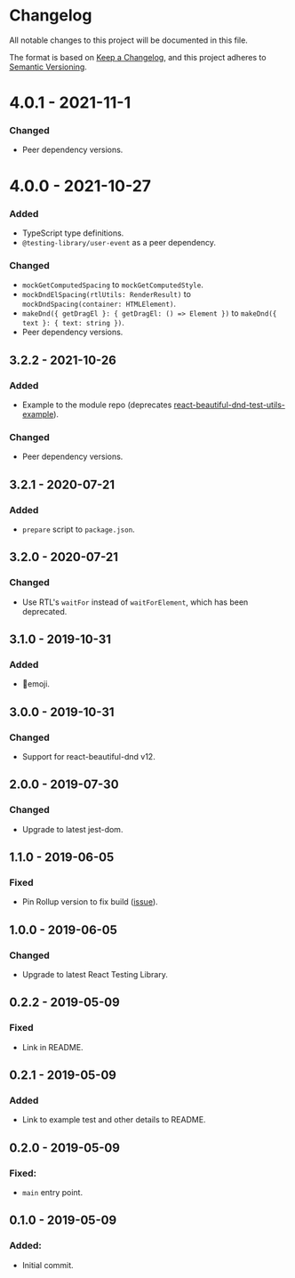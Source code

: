 # Changelog

All notable changes to this project will be documented in this file.

The format is based on [Keep a Changelog](https://keepachangelog.com/en/1.0.0/),
and this project adheres to [Semantic Versioning](https://semver.org/spec/v2.0.0.html).

# 4.0.1 - 2021-11-1

### Changed

- Peer dependency versions.

# 4.0.0 - 2021-10-27

### Added

- TypeScript type definitions.
- `@testing-library/user-event` as a peer dependency.

### Changed

- `mockGetComputedSpacing` to `mockGetComputedStyle`.
- `mockDndElSpacing(rtlUtils: RenderResult)` to `mockDndSpacing(container: HTMLElement)`.
- `makeDnd({ getDragEl }: { getDragEl: () => Element })` to `makeDnd({ text }: { text: string })`.
- Peer dependency versions.

## 3.2.2 - 2021-10-26

### Added

- Example to the module repo (deprecates [react-beautiful-dnd-test-utils-example](https://github.com/colinrobertbrooks/react-beautiful-dnd-test-utils-example)).

### Changed

- Peer dependency versions.

## 3.2.1 - 2020-07-21

### Added

- `prepare` script to `package.json`.

## 3.2.0 - 2020-07-21

### Changed

- Use RTL's `waitFor` instead of `waitForElement`, which has been deprecated.

## 3.1.0 - 2019-10-31

### Added

- 🧤emoji.

## 3.0.0 - 2019-10-31

### Changed

- Support for react-beautiful-dnd v12.

## 2.0.0 - 2019-07-30

### Changed

- Upgrade to latest jest-dom.

## 1.1.0 - 2019-06-05

### Fixed

- Pin Rollup version to fix build ([issue](https://github.com/rollup/rollup/issues/2894)).

## 1.0.0 - 2019-06-05

### Changed

- Upgrade to latest React Testing Library.

## 0.2.2 - 2019-05-09

### Fixed

- Link in README.

## 0.2.1 - 2019-05-09

### Added

- Link to example test and other details to README.

## 0.2.0 - 2019-05-09

### Fixed:

- `main` entry point.

## 0.1.0 - 2019-05-09

### Added:

- Initial commit.

